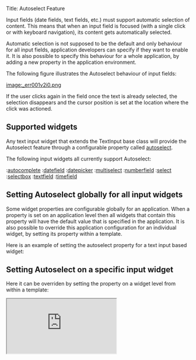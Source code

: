 Title: Autoselect Feature


Input fields (date fields, text fields, etc.) must support automatic selection of content. This means that when an input field is focused (with a single click or with keyboard navigation), its content gets automatically selected.

Automatic selection is not supposed to be the default and only behaviour for all input fields, application developers can specify if they want to enable it. It is also possible to specify this behaviour for a whole application, by adding a new property in the application environment.

The following figure illustrates the Autoselect behaviour of input fields:


[image:_err001v2i0.png](image:_err001v2i0.png)

If the user clicks again in the field once the text is already selected, the selection disappears and the cursor position is set at the location where the click was actioned.


## Supported widgets

Any text input widget that extends the TextInput base class will provide the Autoselect feature through a configurable property called [autoselect](http://ariatemplates.com/api/#aria.widgets.CfgBeans:TextInputCfg).

The following input widgets all currently support Autoselect: 

:[autocomplete](autocomplete)
:[datefield](datefield)
:[datepicker](datepicker)
:[multiselect](multiselect)
:[numberfield](numberfield)
:[select](select)
:[selectbox](selectbox)
:[textfield](textfield)
:[timefield](timefield)

## Setting Autoselect globally for all input widgets

Some widget properties are configurable globally for an application.
When a property is set on an application level then all widgets that contain this property will have the default value that is specified in the application.  It is also possible to override this application configuration for an individual widget, by setting its property within a template.


Here is an example of setting the autoselect property for a text input based widget:


<script src='http://snippets.ariatemplates.com/snippets/github.com/ariatemplates/documentation-code/%VERSION%/snippets/features/autoselect/Snippet.tpl?tag=widgetsettings&lang=at&outdent=true' defer></script>

## Setting Autoselect on a specific input widget

Here it can be overriden by setting the property on a widget level from within a template:


<script src='http://snippets.ariatemplates.com/snippets/github.com/ariatemplates/documentation-code/%VERSION%/snippets/features/autoselect/Snippet.tpl?tag=textfield&lang=at&outdent=true' defer></script>

<iframe class='samples' src='http://snippets.ariatemplates.com/samples/github.com/ariatemplates/documentation-code/%VERSION%/samples/features/autoselect/?skip=1' ></iframe>
